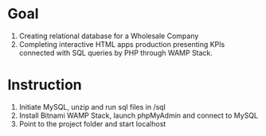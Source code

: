 # Goal
1. Creating relational database for a Wholesale Company
2. Completing interactive HTML apps production presenting KPIs connected with SQL queries by PHP through WAMP Stack.


# Instruction
1. Initiate MySQL, unzip and run sql files in /sql
2. Install Bitnami WAMP Stack, launch phpMyAdmin and connect to MySQL
3. Point to the project folder and start localhost
